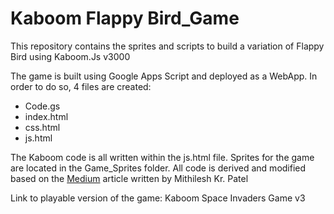 # Kaboom Flappy Bird_Game
This repository contains the sprites and scripts to build a variation of Flappy Bird using Kaboom.Js v3000

The game is built using Google Apps Script and deployed as a WebApp. In order to do so, 4 files are created:

- Code.gs
- index.html
- css.html
- js.html
  
The Kaboom code is all written within the js.html file. Sprites for the game are located in the Game_Sprites folder.  All code is derived and modified based on the [Medium](https://medium.com/@mithileshpatel/flying-jack-my-first-game-in-kaboom-js-f84dfbda4290) article written by Mithilesh Kr. Patel

Link to playable version of the game: Kaboom Space Invaders Game v3
